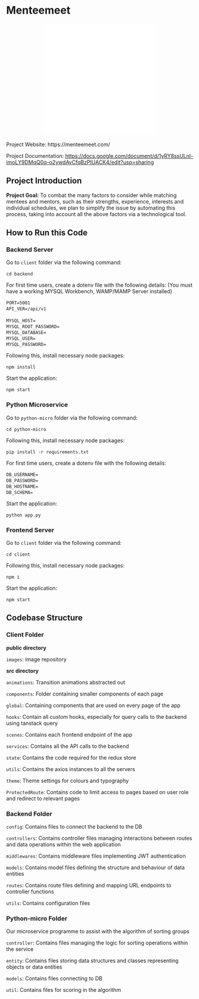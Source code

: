 # Menteemeet
<p align="center">
  <img height="300px" src="client/public/images/global/menteemeet (1).png" />
</p>
Project Website: https://menteemeet.com/

Project Documentation: https://docs.google.com/document/d/1yRY8ssULnl-imoLY9DMqQ0q-o2ywdAyCfqBzPIUACK4/edit?usp=sharing

## Project Introduction

**Project Goal:** To combat the many factors to consider while matching mentees and mentors, such as their strengths, experience, interests and individual schedules,
 we plan to simplify the issue by automating this process, taking into account all the above factors via a technological tool.

 ## How to Run this Code

 ### Backend Server ###

Go to `client` folder via the following command:

```
cd backend
```
For first time users, create a dotenv file with the following details:
(You must have a working MYSQL Workbench, WAMP/MAMP Server installed)
```
PORT=5001
API_VER=/api/v1

MYSQL_HOST=
MYSQL_ROOT_PASSWORD=
MYSQL_DATABASE=
MYSQL_USER=
MYSQL_PASSWORD=
```

Following this, install necessary node packages:

```
npm install
```

Start the application:

```
npm start
```

### Python Microservice ###

Go to `python-micro` folder via the following command:

```
cd python-micro
```

Following this, install necessary node packages:

```
pip install -r requirements.txt
```

For first time users, create a dotenv file with the following details:
```
DB_USERNAME=
DB_PASSWORD= 
DB_HOSTNAME=
DB_SCHEMA=
```
Start the application:

```
python app.py
```

### Frontend Server ###

Go to `client` folder via the following command:

```
cd client
```

Following this, install necessary node packages:

```
npm i
```

Start the application:

```
npm start
```


## Codebase Structure

### Client Folder

**public directory**

`images`: image repository


**src directory**

`animations`: Transition animations abstracted out

`components`: Folder containing smaller components of each page

`global`: Containing components that are used on every page of the app

`hooks`: Contain all custom hooks, especially for query calls to the backend using tanstack query

`scenes`: Contains each frontend endpoint of the app

`services`: Contains all the API calls to the backend

`state`: Contains the code required for the redux store

`utils`: Contains the axios instances to all the servers

`theme`: Theme settings for colours and typography

`ProtectedRoute`: Contains code to limit access to pages based on user role and redirect to relevant pages


### Backend Folder

`config`: Contains files to connect the backend to the DB

`controllers`: Contains controller files managing interactions between routes and data operations within the web application

`middlewares`: Contains middleware files implementing JWT authentication

`models`: Contains model files defining the structure and behaviour of data entities

`routes`: Contains route files defining and mapping URL endpoints to controller functions

`utils`: Contains configuration files

### Python-micro Folder

Our microservice programme to assist with the algorithm of sorting groups

`controller`: Contains files managing the logic for sorting operations within the service

`entity`: Contains files storing data structures and classes representing objects or data entities

`models`: Contains files connecting to DB

`util`: Contains files for scoring in the algorithm








